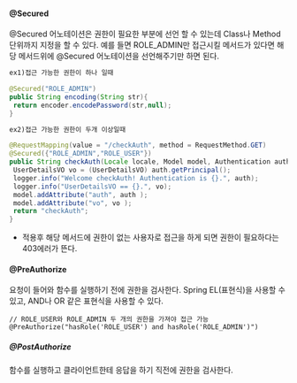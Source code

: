 #### @Secured

@Secured 어노테이션은 권한이 필요한 부분에 선언 할 수 있는데 Class나 Method 단위까지 지정을 할 수 있다. 
예를 들면 ROLE_ADMIN만 접근시킬 메서드가 있다면 해당 메서드위에 @Secured 어노테이션을 선언해주기만 하면 된다.

```java
ex1)접근 가능한 권한이 하나 일때

@Secured("ROLE_ADMIN")
public String encoding(String str){
 return encoder.encodePassword(str,null);
}

ex2)접근 가능한 권한이 두개 이상일때

@RequestMapping(value = "/checkAuth", method = RequestMethod.GET)
@Secured({"ROLE_ADMIN","ROLE_USER"})
public String checkAuth(Locale locale, Model model, Authentication auth) {
 UserDetailsVO vo = (UserDetailsVO) auth.getPrincipal();
 logger.info("Welcome checkAuth! Authentication is {}.", auth);
 logger.info("UserDetailsVO == {}.", vo);
 model.addAttribute("auth", auth );
 model.addAttribute("vo", vo );
 return "checkAuth";
}
```
- 적용후 해당 메서드에 권한이 없는 사용자로 접근을 하게 되면 권한이 필요하다는 403에러가 뜬다.


#### @PreAuthorize

요청이 들어와 함수를 실행하기 전에 권한을 검사한다.
Spring EL(표현식)을 사용할 수 있고, AND나 OR 같은 표현식을 사용할 수 있다.

```
// ROLE_USER와 ROLE_ADMIN 두 개의 권한을 가져야 접근 가능
@PreAuthorize("hasRole('ROLE_USER') and hasRole('ROLE_ADMIN')")
 ```

 ##### @PostAuthorize
 
 함수를 실행하고 클라이언트한테 응답을 하기 직전에 권한을 검사한다.
